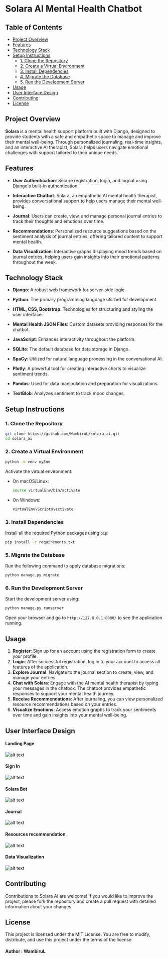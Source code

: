 # Solara AI Mental Health Chatbot

## Table of Contents
- [Project Overview](#project-overview)
- [Features](#features)
- [Technology Stack](#technology-stack)
- [Setup Instructions](#setup-instructions)
  - [1. Clone the Repository](#1-clone-the-repository)
  - [2. Create a Virtual Environment](#2-create-a-virtual-environment)
  - [3. Install Dependencies](#3-install-dependencies)
  - [4. Migrate the Database](#5-migrate-the-database)
  - [5. Run the Development Server](#6-run-the-development-server)
- [Usage](#usage)
- [User Interface Design](#user-interface-design)
- [Contributing](#contributing)
- [License](#license)

## Project Overview

**Solara** is a mental health support platform built with Django, designed to provide students with a safe and empathetic space to manage and improve their mental well-being. Through personalized journaling, real-time insights, and an interactive AI therapist, Solara helps users navigate emotional challenges with support tailored to their unique needs.

## Features
- **User Authentication**: Secure registration, login, and logout using Django's built-in authentication.

- **Interactive Chatbot**: Solara, an empathetic AI mental health therapist, provides conversational support to help users manage their mental well-being.

- **Journal**: Users can create, view, and manage personal journal entries to track their thoughts and emotions over time.

- **Recommendations**: Personalized resource suggestions based on the sentiment analysis of journal entries, offering tailored content to support mental health.

- **Data Visualization**: Interactive graphs displaying mood trends based on journal entries, helping users gain insights into their emotional patterns throughout the week.

## Technology Stack
- **Django**: A robust web framework for server-side logic.

- **Python**: The primary programming language utilized for development.
- **HTML, CSS, Bootstrap**: Technologies for structuring and styling the user interface.
- **Mental Health JSON Files**: Custom datasets providing responses for the chatbot.

- **JavaScript**: Enhances interactivity throughout the platform.
- **SQLite**: The default database for data storage in Django.
- **SpaCy**: Utilized for natural language processing in the conversational AI.
- **Plotly**: A powerful tool for creating interactive charts to visualize sentiment trends.
- **Pandas**: Used for data manipulation and preparation for visualizations.
- **TextBlob**: Analyzes sentiment to track mood changes.

## Setup Instructions

### 1. Clone the Repository

```bash
git clone https://github.com/WambiruL/solara_ai.git
cd solara_ai
```

### 2. Create a Virtual Environment

```bash
python -m venv myEnv
```

Activate the virtual environment:

- On macOS/Linux:

  ```bash
  source virtualEnv/bin/activate
  ```

- On Windows:

  ```bash
  virtualEnv\Scripts\activate
  ```

### 3. Install Dependencies

Install all the required Python packages using `pip`:

```bash
pip install -r requirements.txt
```

### 5. Migrate the Database

Run the following command to apply database migrations:

```bash
python manage.py migrate
```

### 6. Run the Development Server

Start the development server using:

```bash
python manage.py runserver
```

Open your browser and go to `http://127.0.0.1:8000/` to see the application running.

## Usage

1. **Register**: Sign up for an account using the registration form to create your profile.
2. **Login**: After successful registration, log in to your account to access all features of the application.
3. **Explore Journal**: Navigate to the journal section to create, view, and manage your entries.
4. **Chat with Solara**: Engage with the AI mental health therapist by typing your messages in the chatbox. The chatbot provides empathetic responses to support your mental health journey.
5. **Receive Recommendations**: After journaling, you can view personalized resource recommendations based on your entries.
6. **Visualize Emotions**: Access emotion graphs to track your sentiments over time and gain insights into your mental well-being.

## User Interface Design

#### Landing Page
![alt text](landing.PNG)

#### Sign In
![alt text](login.PNG)

#### Solara Bot
![alt text](solara_bot.PNG)

#### Journal
![alt text](journal.PNG)

#### Resources recommendation
![alt text](recommendations.PNG)

#### Data Visualization
![alt text](graph4.PNG)

## Contributing

Contributions to Solara AI are welcome! If you would like to improve the project, please fork the repository and create a pull request with detailed information about your changes.

## License

This project is licensed under the MIT License. You are free to modify, distribute, and use this project under the terms of the license.

#### Author : WambiruL



